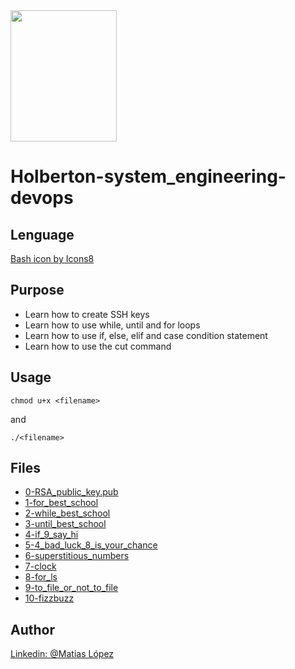 <img src="https://blog.holbertonschool.com/wp-content/uploads/2020/04/unnamed-2.png" width="170" height="210">

# Holberton-system_engineering-devops

## Lenguage
<a href="https://icons8.com/icon/50ZQHdJTmPqw/bash">Bash icon by Icons8</a>

## Purpose

- Learn how to create SSH keys
- Learn how to use while, until and for loops
- Learn how to use if, else, elif and case condition statement
- Learn how to use the cut command

## Usage
```
chmod u+x <filename>
```
and
```
./<filename>
```
## Files

- [0-RSA_public_key.pub]()
- [1-for_best_school](https://github.com/Matilop15/holberton-system_engineering-devops/blob/master/0x04-loops_conditions_and_parsing/1-for_best_school)
- [2-while_best_school](https://github.com/Matilop15/holberton-system_engineering-devops/blob/master/0x04-loops_conditions_and_parsing/2-while_best_school)
- [3-until_best_school](https://github.com/Matilop15/holberton-system_engineering-devops/blob/master/0x04-loops_conditions_and_parsing/3-until_best_school)
- [4-if_9_say_hi](https://github.com/Matilop15/holberton-system_engineering-devops/blob/master/0x04-loops_conditions_and_parsing/4-if_9_say_hi)
- [5-4_bad_luck_8_is_your_chance](https://github.com/Matilop15/holberton-system_engineering-devops/blob/master/0x04-loops_conditions_and_parsing/5-4_bad_luck_8_is_your_chance)
- [6-superstitious_numbers](https://github.com/Matilop15/holberton-system_engineering-devops/blob/master/0x04-loops_conditions_and_parsing/6-superstitious_numbers)
- [7-clock](https://github.com/Matilop15/holberton-system_engineering-devops/blob/master/0x04-loops_conditions_and_parsing/7-clock)
- [8-for_ls](https://github.com/Matilop15/holberton-system_engineering-devops/blob/master/0x04-loops_conditions_and_parsing/8-for_ls)
- [9-to_file_or_not_to_file](https://github.com/Matilop15/holberton-system_engineering-devops/blob/master/0x04-loops_conditions_and_parsing/9-to_file_or_not_to_file)
- [10-fizzbuzz](https://github.com/Matilop15/holberton-system_engineering-devops/blob/master/0x04-loops_conditions_and_parsing/10-fizzbuzz)


## Author
[Linkedin: @Matias López](https://uy.linkedin.com/in/matias-l%C3%B3pez-777796194?trk=people-guest_people_search-card)
